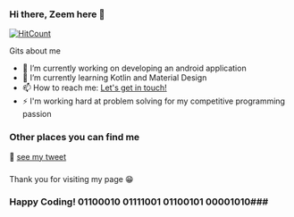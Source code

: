 ### Hi there, Zeem here 👋

[![HitCount](http://hits.dwyl.com/Hazqier/Hazqier.svg)](http://hits.dwyl.com/Hazqier/Hazqier)

Gits about me

- 🔭 I’m currently working on developing an android application
- 🌱 I’m currently learning Kotlin and Material Design
- 📫 How to reach me: <a href="mailto:hazqier205@gmail.com">Let's get in touch!</a>
- ⚡ I'm working hard at problem solving for my competitive programming passion

### Other places you can find me

🐤 [see my tweet](https://twitter.com/Hazqier)

###

Thank you for visiting my page 😁
### Happy Coding! 01100010 01111001 01100101 00001010###
